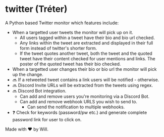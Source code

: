 # twitter (Tréter)

A Python based Twitter monitor which features include:

- When a targetted user tweets the monitor will pick up on it.
    - All users tagged within a tweet have their bio and bio url checked.
    - Any links within the tweet are extracted and displayed in their full form instead of twitter's shorter form.
    - If the tweet quotes another tweet, both the tweet and the quoted tweet have their content checked for user mentions and       links. The poster of the quoted tweet has their bio checked.
- When a targetted user changes their bio or bio url the monitor will pick up the change.
- :soon: If a retweeted tweet contains a link users will be notified - otherwise.
- :soon: Discord Invite URLs will be extracted from the tweets using regex.
- :soon: Discord Bot integration.
    - Can add and remove users you're monitoring via a Discord Bot.
    - Can add and remove webhook URLS you wish to send to.
        - Can send the notification to multiple webhooks.
- :question: Check for keywords (password/pw etc.) and generate complete password link for user to click on.

Made with :heart: by Will.
